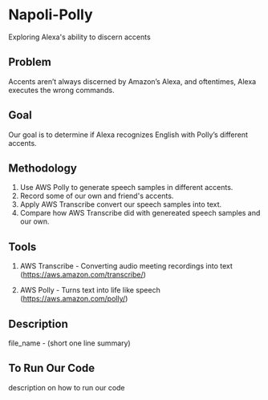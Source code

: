 # Napoli-Polly
Exploring Alexa's ability to discern accents

## Problem
Accents aren’t always discerned by Amazon’s Alexa, and oftentimes, Alexa executes the wrong commands.

## Goal 
Our goal is to determine if Alexa recognizes English with Polly’s different accents.

## Methodology 
1. Use AWS Polly to generate speech samples in different accents. 
2. Record some of our own and friend's accents. 
3. Apply AWS Transcribe convert our speech samples into text.
4. Compare how AWS Transcribe did with genereated speech samples and our own. 

## Tools 
1. AWS Transcribe - Converting audio meeting recordings into text (https://aws.amazon.com/transcribe/)

2. AWS Polly - Turns text into life like speech (https://aws.amazon.com/polly/)

## Description 
file_name - (short one line summary) 


## To Run Our Code 
description on how to run our code 
